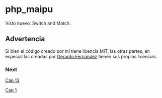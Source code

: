 # php_maipu

Visto nuevo:
Switch and Match.


## Advertencia

Si bien el código creado por mí tiene licencia MIT, las otras partes, en especial las creadas
por [Gerardo Fernandez](https://github.com/ger86) tienen sus propias licencias.

### Next



[Cap 13](https://codersfree.com/courses-status/aprende-php-y-mysql-desde-cero/estructuras-repetitivas-ii-for-y-foreach-en-php)


[Cap 1](https://www.youtube.com/watch?v=cYCCCgrFSi4&list=PLC8ntN5__iMIAy9V6XO37Dx_bQ5V7zc-h)